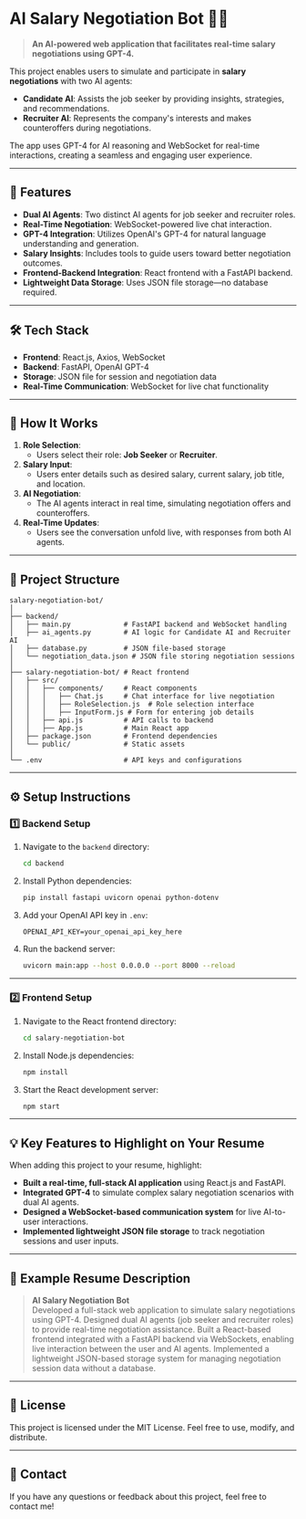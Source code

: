 
# **AI Salary Negotiation Bot 🤖💼**
> **An AI-powered web application that facilitates real-time salary negotiations using GPT-4.**

This project enables users to simulate and participate in **salary negotiations** with two AI agents:
- **Candidate AI**: Assists the job seeker by providing insights, strategies, and recommendations.
- **Recruiter AI**: Represents the company's interests and makes counteroffers during negotiations.

The app uses GPT-4 for AI reasoning and WebSocket for real-time interactions, creating a seamless and engaging user experience.

---

## **🌟 Features**
- **Dual AI Agents**: Two distinct AI agents for job seeker and recruiter roles.
- **Real-Time Negotiation**: WebSocket-powered live chat interaction.
- **GPT-4 Integration**: Utilizes OpenAI's GPT-4 for natural language understanding and generation.
- **Salary Insights**: Includes tools to guide users toward better negotiation outcomes.
- **Frontend-Backend Integration**: React frontend with a FastAPI backend.
- **Lightweight Data Storage**: Uses JSON file storage—no database required.

---

## **🛠️ Tech Stack**
- **Frontend**: React.js, Axios, WebSocket
- **Backend**: FastAPI, OpenAI GPT-4
- **Storage**: JSON file for session and negotiation data
- **Real-Time Communication**: WebSocket for live chat functionality

---

## **🚀 How It Works**
1. **Role Selection**:
   - Users select their role: **Job Seeker** or **Recruiter**.
2. **Salary Input**:
   - Users enter details such as desired salary, current salary, job title, and location.
3. **AI Negotiation**:
   - The AI agents interact in real time, simulating negotiation offers and counteroffers.
4. **Real-Time Updates**:
   - Users see the conversation unfold live, with responses from both AI agents.

---

## **📁 Project Structure**
```
salary-negotiation-bot/
│
├── backend/
│   ├── main.py             # FastAPI backend and WebSocket handling
│   ├── ai_agents.py        # AI logic for Candidate AI and Recruiter AI
│   ├── database.py         # JSON file-based storage
│   └── negotiation_data.json # JSON file storing negotiation sessions
│
├── salary-negotiation-bot/ # React frontend
│   ├── src/
│   │   ├── components/     # React components
│   │   │   ├── Chat.js     # Chat interface for live negotiation
│   │   │   ├── RoleSelection.js  # Role selection interface
│   │   │   ├── InputForm.js # Form for entering job details
│   │   ├── api.js          # API calls to backend
│   │   ├── App.js          # Main React app
│   ├── package.json        # Frontend dependencies
│   └── public/             # Static assets
│
└── .env                    # API keys and configurations
```

---

## **⚙️ Setup Instructions**

### **1️⃣ Backend Setup**
1. Navigate to the `backend` directory:
   ```bash
   cd backend
   ```
2. Install Python dependencies:
   ```bash
   pip install fastapi uvicorn openai python-dotenv
   ```
3. Add your OpenAI API key in `.env`:
   ```plaintext
   OPENAI_API_KEY=your_openai_api_key_here
   ```
4. Run the backend server:
   ```bash
   uvicorn main:app --host 0.0.0.0 --port 8000 --reload
   ```

---

### **2️⃣ Frontend Setup**
1. Navigate to the React frontend directory:
   ```bash
   cd salary-negotiation-bot
   ```
2. Install Node.js dependencies:
   ```bash
   npm install
   ```
3. Start the React development server:
   ```bash
   npm start
   ```

---

## **💡 Key Features to Highlight on Your Resume**
When adding this project to your resume, highlight:
- **Built a real-time, full-stack AI application** using React.js and FastAPI.
- **Integrated GPT-4** to simulate complex salary negotiation scenarios with dual AI agents.
- **Designed a WebSocket-based communication system** for live AI-to-user interactions.
- **Implemented lightweight JSON file storage** to track negotiation sessions and user inputs.

---

## **📖 Example Resume Description**
> **AI Salary Negotiation Bot**  
> Developed a full-stack web application to simulate salary negotiations using GPT-4. Designed dual AI agents (job seeker and recruiter roles) to provide real-time negotiation assistance. Built a React-based frontend integrated with a FastAPI backend via WebSockets, enabling live interaction between the user and AI agents. Implemented a lightweight JSON-based storage system for managing negotiation session data without a database.

---

## **📜 License**
This project is licensed under the MIT License. Feel free to use, modify, and distribute.

---

## **📧 Contact**
If you have any questions or feedback about this project, feel free to contact me!
